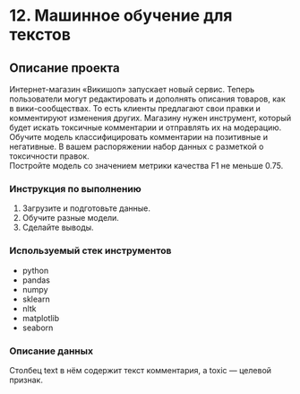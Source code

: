 # 12. Машинное обучение для текстов

## Описание проекта
Интернет-магазин «Викишоп» запускает новый сервис. Теперь пользователи могут редактировать и дополнять описания товаров, как в вики-сообществах. То есть клиенты предлагают свои правки и комментируют изменения других. Магазину нужен инструмент, который будет искать токсичные комментарии и отправлять их на модерацию.  
Обучите модель классифицировать комментарии на позитивные и негативные. В вашем распоряжении набор данных с разметкой о токсичности правок.  
Постройте модель со значением метрики качества F1 не меньше 0.75. 

### Инструкция по выполнению
1. Загрузите и подготовьте данные.
2. Обучите разные модели.
3. Сделайте выводы.

### Используемый стек инструментов
- python
- pandas
- numpy
- sklearn
- nltk
- matplotlib
- seaborn

### Описание данных
Столбец text в нём содержит текст комментария, а toxic — целевой признак.